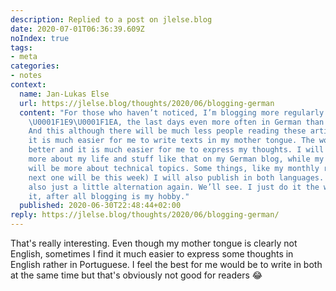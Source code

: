 ```yaml
---
description: Replied to a post on jlelse.blog
date: 2020-07-01T06:36:39.609Z
noIndex: true
tags:
- meta
categories:
- notes
context:
  name: Jan-Lukas Else
  url: https://jlelse.blog/thoughts/2020/06/blogging-german
  content: "For those who haven’t noticed, I’m blogging more regularly in German again
    \U0001F1E9\U0001F1EA, the last days even more often in German than in English.
    And this although there will be much less people reading these articles. Somehow
    it is much easier for me to write texts in my mother tongue. The words flow much
    better and it is much easier for me to express my thoughts. I will probably write
    more about my life and stuff like that on my German blog, while my English blog
    will be more about technical topics. Some things, like my monthly reviews (the
    next one will be this week) I will also publish in both languages. Maybe it’s
    also just a little alternation again. We’ll see. I just do it the way I enjoy
    it, after all blogging is my hobby."
  published: 2020-06-30T22:48:44+02:00
reply: https://jlelse.blog/thoughts/2020/06/blogging-german/
---
```


That's really interesting. Even though my mother tongue is clearly not English, sometimes I find it much easier to express some thoughts in English rather in Portuguese. I feel the best for me would be to write in both at the same time but that's obviously not good for readers 😂
